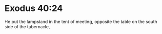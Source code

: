 # Exodus 40:24

He put the lampstand in the tent of meeting, opposite the table on the south side of the tabernacle,
